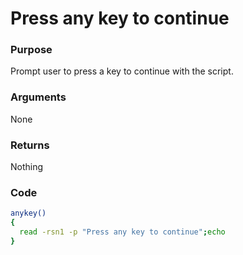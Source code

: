 # Press any key to continue
### Purpose
Prompt user to press a key to continue with the script.
### Arguments
None
### Returns
Nothing
### Code
```bash
anykey()
{
  read -rsn1 -p "Press any key to continue";echo
}
```
